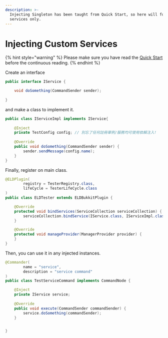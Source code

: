 ```yaml
---
description: >-
  Injecting Singleton has been taught from Quick Start, so here will focus on
  services only.
---
```


# Injecting Custom Services

{% hint style="warning" %}
Please make sure you have read the [Quick Start](../../quick-start.md) before the continuous reading.
{% endhint %}

Create an interface

```java
public interface IService {

    void doSomething(CommandSender sender);
    
}
```

and make a class to implement it.

```java
public class IServiceImpl implements IService{
    
    @Inject
    private TestConfig config; // 別忘了任何註冊單例/服務均可使用依賴注入!
    
    @Override
    public void doSomething(CommandSender sender) {
        sender.sendMessage(config.name);
    }
}
```

Finally, register on main class.

```java
@ELDPlugin(
        registry = TesterRegistry.class,
        lifeCycle = TesterLifeCycle.class
)
public class ELDTester extends ELDBukkitPlugin {

    @Override
    protected void bindServices(ServiceCollection serviceCollection) {
        serviceCollection.bindService(IService.class, IServiceImpl.class);
    }

    @Override
    protected void manageProvider(ManagerProvider provider) {
    }
}
```

Then, you can use it in any injected instances.

```java
@Commander(
        name = "service",
        description = "service command"
)
public class TestServiceCommand implements CommandNode {

    @Inject
    private IService service;
    
    @Override
    public void execute(CommandSender commandSender) {
        service.doSomething(commandSender);
    }


}

```








